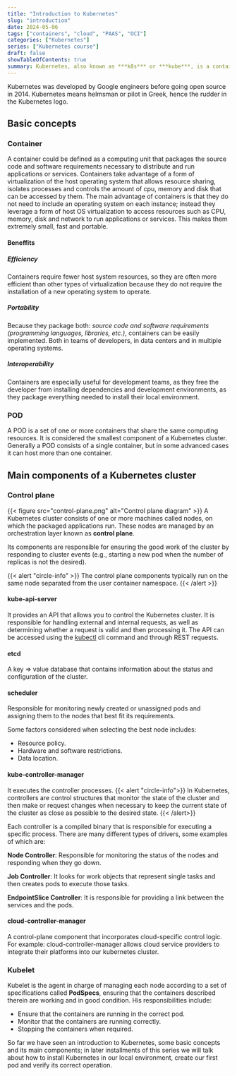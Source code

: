 ```yaml
---
title: "Introduction to Kubernetes"
slug: "introduction"
date: 2024-05-06
tags: ["containers", "cloud", "PAAS", "OCI"]
categories: ["Kubernetes"]
series: ["Kubernetes course"]
draft: false
showTableOfContents: true
summary: Kubernetes, also known as ***k8s*** or ***kube***, is a container orchestration platform designed to automate the deployment, management and scaling of containerized applications.
---
```


Kubernetes was developed by Google engineers before going open source in 2014. Kubernetes means helmsman or pilot in Greek, hence the rudder in the Kubernetes logo.
## Basic concepts
### Container
A container could be defined as a computing unit that packages the source code and software requirements necessary to distribute and run applications or services.
Containers take advantage of a form of virtualization of the host operating system that allows resource sharing, isolates processes and controls the amount of cpu, memory and disk that can be accessed by them.
The main advantage of containers is that they do not need to include an operating system on each instance; instead they leverage a form of host OS virtualization to access resources such as CPU, memory, disk and network to run applications or services. This makes them extremely small, fast and portable.
 
#### Beneffits

##### Efficiency
Containers require fewer host system resources, so they are often more efficient than other types of virtualization because they do not require the installation of a new operating system to operate.

##### Portability
Because they package both: *source code and software requirements (programming languages, libraries, etc.)*, containers can be easily implemented. Both in teams of developers, in data centers and in multiple operating systems.

##### Interoperability
Containers are especially useful for development teams, as they free the developer from installing dependencies and development environments, as they package everything needed to install their local environment.

### POD
A POD is a set of one or more containers that share the same computing resources. It is considered the smallest component of a Kubernetes cluster.
Generally a POD consists of a single container, but in some advanced cases it can host more than one container.

## Main components of a Kubernetes cluster
### Control plane
{{< figure
    src="control-plane.png"
    alt="Control plane diagram"
    >}}
A Kubernetes cluster consists of one or more machines called nodes, on which the packaged applications run. These nodes are managed by an orchestration layer known as **control plane**.

Its components are responsible for ensuring the good work of the cluster by responding to cluster events (e.g., starting a new pod when the number of replicas is not the desired).

{{< alert "circle-info" >}}
The control plane components typically run on the same node separated from the user container namespace.
{{< /alert >}}

#### kube-api-server
It provides an API that allows you to control the Kubernetes cluster. It is responsible for handling external and internal requests, as well as determining whether a request is valid and then processing it. The API can be accessed using the [kubectl](https://kubernetes.io/docs/reference/kubectl/) cli command and through REST requests.

#### etcd
A key => value database that contains information about the status and configuration of the cluster.

#### scheduler
Responsible for monitoring newly created or unassigned pods and assigning them to the nodes that best fit its requirements.

Some factors considered when selecting the best node includes:
* Resource policy.
* Hardware and software restrictions.
* Data location.

#### kube-controller-manager
It executes the controller processes.
{{< alert "circle-info">}}
In Kubernetes, controllers are control structures that monitor the state of the cluster and then make or request changes when necessary to keep the current state of the cluster as close as possible to the desired state.
{{< /alert>}}

Each controller is a compiled binary that is responsible for executing a specific process. There are many different types of drivers, some examples of which are:

**Node Controller**: Responsible for monitoring the status of the nodes and responding when they go down.

**Job Controller**: It looks for work objects that represent single tasks and then creates pods to execute those tasks.

**EndpointSlice Controller**: It is responsible for providing a link between the services and the pods.

#### cloud-controller-manager
A control-plane component that incorporates cloud-specific control logic. For example: cloud-controller-manager allows cloud service providers to integrate their platforms into our kubernetes cluster.

### Kubelet
Kubelet is the agent in charge of managing each node according to a set of specifications called **PodSpecs**, ensuring that the containers described therein are working and in good condition. His responsibilities include:
* Ensure that the containers are running in the correct pod.
* Monitor that the containers are running correctly.
* Stopping the containers when required.

So far we have seen an introduction to Kubernetes, some basic concepts and its main components; in later installments of this series we will talk about how to install Kubernetes in our local environment, create our first pod and verify its correct operation.
